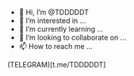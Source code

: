 - 👋 Hi, I’m @TDDDDDT
- 👀 I’m interested in ...
- 🌱 I’m currently learning ...
- 💞️ I’m looking to collaborate on ...
- 📫 How to reach me ...

<!---
testforhacking/testforhacking is a ✨ special ✨ repository because its `README.md` (this file) appears on your GitHub profile.
You can click the Preview link to take a look at your changes.
--->
(TELEGRAM)[t.me/TDDDDDT] 
